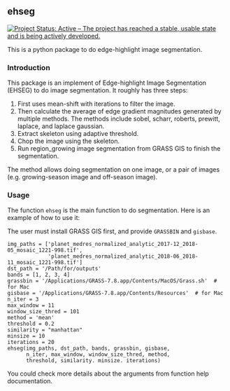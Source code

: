 ## ehseg
[![Project Status: Active – The project has reached a stable, usable state and is being actively developed.](https://www.repostatus.org/badges/latest/active.svg)](https://www.repostatus.org/#active)

This is a python package to do edge-highlight image segmentation.

### Introduction

This package is an implement of Edge-highlight Image Segmentation (EHSEG) to do image segmentation.
It roughly has three steps:
1. First uses mean-shift with iterations to filter the image.
2. Then calculate the average of edge gradient magnitudes generated by multiple methods. The methods include sobel, scharr, roberts,
    prewitt, laplace, and laplace gaussian.
3. Extract skeleton using adaptive threshold.
4. Chop the image using the skeleton.
5. Run region_growing image segmentation from GRASS GIS to finish the segmentation.

The method allows doing segmentation on one image, or a pair of images (e.g. growing-season image and off-season image).

### Usage

The function `ehseg` is the main function to do segmentation. Here is an example of how to use it:

The user must install GRASS GIS first, and provide `GRASSBIN` and `gisbase`.

```
img_paths = ['planet_medres_normalized_analytic_2017-12_2018-05_mosaic_1221-998.tif',
             'planet_medres_normalized_analytic_2018-06_2018-11_mosaic_1221-998.tif']
dst_path = '/Path/for/outputs'
bands = [1, 2, 3, 4]
grassbin = '/Applications/GRASS-7.8.app/Contents/MacOS/Grass.sh'  # for Mac
gisbase = '/Applications/GRASS-7.8.app/Contents/Resources'  # for Mac
n_iter = 3
max_window = 11
window_size_thred = 101
method = 'mean'
threshold = 0.2
similarity = "manhattan"
minsize = 10
iterations = 20
ehseg(img_paths, dst_path, bands, grassbin, gisbase,
      n_iter, max_window, window_size_thred, method,
      threshold, similarity. minsize. iterations)
```

You could check more details about the arguments from function help documentation.
